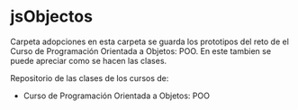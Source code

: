 # jsObjectos

Carpeta adopciones en esta carpeta se guarda los prototipos del reto de el Curso de Programación Orientada a Objetos: POO.
En este tambien se puede apreciar como se hacen las clases.

Repositorio de las clases de los cursos de: 

 * Curso de Programación Orientada a Objetos: POO
